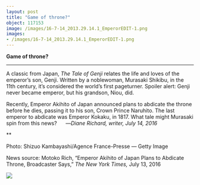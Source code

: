 ```yaml
---
layout: post
title: "Game of throne?"
object: 117153
image: /images/16-7-14_2013.29.14.1_EmperorEDIT-1.png
images:
- /images/16-7-14_2013.29.14.1_EmperorEDIT-1.png
---
```

**Game of throne?**

****

A classic from Japan, *The Tale of Genji* relates the life and loves of the emperor’s son, Genji. Written by a noblewoman, Murasaki Shikibu, in the 11th century, it’s considered the world’s first pageturner. Spoiler alert: Genji never became emperor, but his grandson, Niou, did.

Recently, Emperor Akihito of Japan announced plans to abdicate the throne before he dies, passing it to his son, Crown Prince Naruhito. The last emperor to abdicate was Emperor Kokaku, in 1817. What tale might Murasaki spin from this news?     
 —*Diane Richard, writer, July 14, 2016*

**

Photo: Shizuo Kambayashi/Agence France-Presse — Getty Image

News source: Motoko Rich, “Emperor Akihito of Japan Plans to Abdicate Throne, Broadcaster Says,” *The New York Times,* July 13, 2016

![]({{siteurl.base}}/images/16-7-14_2013.29.14.1_EmperorEDIT-1.png)
